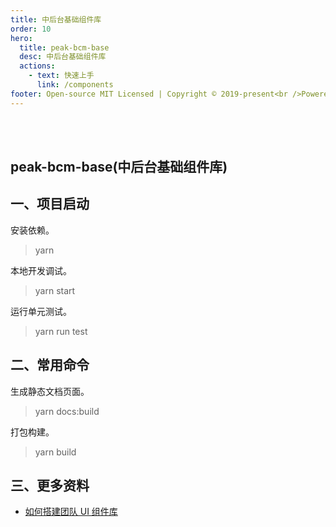 ```yaml
---
title: 中后台基础组件库
order: 10
hero:
  title: peak-bcm-base
  desc: 中后台基础组件库
  actions:
    - text: 快速上手
      link: /components
footer: Open-source MIT Licensed | Copyright © 2019-present<br />Powered by self
---
```


<br /><br />

## peak-bcm-base(中后台基础组件库)

## 一、项目启动

安装依赖。

> yarn

本地开发调试。

> yarn start

运行单元测试。

> yarn run test

## 二、常用命令

生成静态文档页面。

> yarn docs:build

打包构建。

> yarn build

## 三、更多资料

- [如何搭建团队 UI 组件库](https://www.yuque.com/qg0ivw/ky9k8b/rn9whn)
